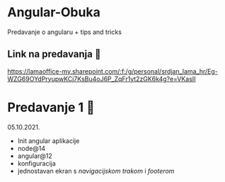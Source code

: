 # Angular-Obuka

Predavanje o angularu + tips and tricks

## Link na predavanja 🔗

https://lamaoffice-my.sharepoint.com/:f:/g/personal/srdjan_lama_hr/Eg-WZG69OYdPryupwKCj7KsBu4oJ6P_ZqFr1yt2zGK6k4g?e=VKasII


# Predavanje 1 📣

05.10.2021.
- Init angular aplikacije
- node@14
- angular@12
- konfiguracija
- jednostavan ekran s _navigacijskom trakom_ i _footerom_
